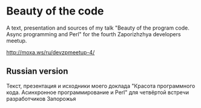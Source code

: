 Beauty of the code
==================

A text, presentation and sources of my talk 
"Beauty of the program code. Async programming and Perl" for the fourth Zaporizhzhya developers meetup.

http://moxa.ws/ru/devzpmeetup-4/

Russian version
---------------
Текст, презентация и исходники моего доклада 
"Красота программного кода. Асинхронное программирование и Perl" для четвёртой встречи разработчиков Запорожья
